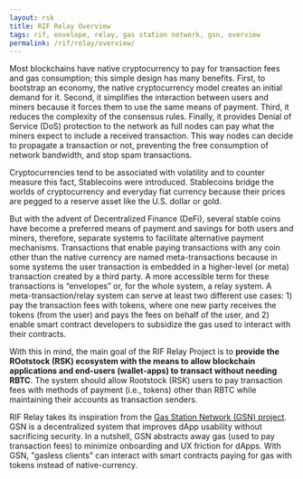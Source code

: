 ```yaml
---
layout: rsk
title: RIF Relay Overview
tags: rif, envelope, relay, gas station network, gsn, overview
permalink: /rif/relay/overview/
---
```


Most blockchains have native cryptocurrency to pay for transaction fees and gas consumption; this simple design has many benefits. First, to bootstrap an economy, the native cryptocurrency model creates an initial demand for it. Second, it simplifies the interaction between users and miners because it forces them to use the same means of payment. Third, it reduces the complexity of the consensus rules. Finally, it provides Denial of Service (DoS) protection to the network as full nodes can pay what the miners expect to include a received transaction. This way nodes can decide to propagate a transaction or not, preventing the free consumption of network bandwidth, and stop spam transactions.

Cryptocurrencies tend to be associated with volatility and to counter measure this fact, Stablecoins were introduced. Stablecoins bridge the worlds of cryptocurrency and everyday fiat currency because their prices are pegged to a reserve asset like the U.S. dollar or gold.

But with the advent of Decentralized Finance (DeFi), several stable coins have become a preferred means of payment and savings for both users and miners, therefore, separate systems to facilitate alternative payment mechanisms. Transactions that enable paying transactions with any coin other than the native currency are named meta-transactions because in some systems the user transaction is embedded in a higher-level (or meta) transaction created by a third party. A more accessible term for these transactions is “envelopes” or, for the whole system, a relay system. A meta-transaction/relay system can serve at least two different use cases: 1) pay the transaction fees with tokens, where one new party receives the tokens (from the user) and pays the fees on behalf of the user, and 2) enable smart contract developers to subsidize the gas used to interact with their contracts.


With this in mind, the main goal of the RIF Relay Project is to **provide the ROotstock (RSK) ecosystem with the means to allow blockchain applications and end-users (wallet-apps) to transact without needing RBTC**. The system should allow Rootstock (RSK) users to pay transaction fees with methods of payment (i.e., tokens) other than RBTC while maintaining their accounts as transaction senders.

RIF Relay takes its inspiration from the [Gas Station Network (GSN) project](https://github.com/opengsn/gsn). GSN is a decentralized system that improves dApp usability without sacrificing security. In a nutshell, GSN abstracts away gas (used to pay transaction fees) to minimize onboarding and UX friction for dApps. With GSN, "gasless clients" can interact with smart contracts paying for gas with tokens instead of native-currency.

